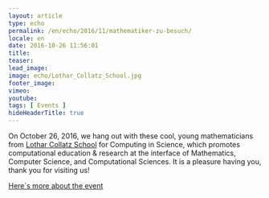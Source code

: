 ```yaml
---
layout: article
type: echo
permalink: /en/echo/2016/11/mathematiker-zu-besuch/
locale: en
date: 2016-10-26 11:56:01
title: 
teaser: 
lead_image:
image: echo/Lothar_Collatz_School.jpg
footer_image:
vimeo: 
youtube:
tags: [ Events ]
hideHeaderTitle: true
---
```


On October 26, 2016, we hang out with these cool, young mathematicians from [Lothar Collatz School](https://www.c3s.uni-hamburg.de/) for Computing in Science, which promotes computational education & research at the interface of Mathematics, Computer Science, and Computational Sciences. It is a pleasure having you, thank you for visiting us! 

[Here´s more about the event](http://www.math.uni-hamburg.de/siamchapter/news_013.html)


